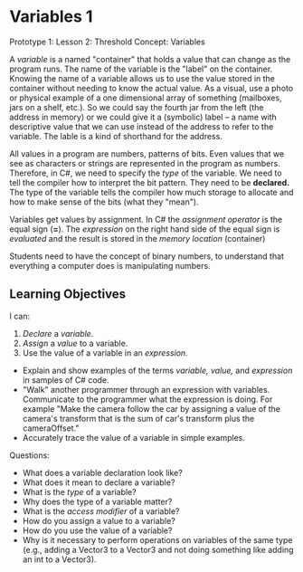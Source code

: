 # Variables 1

Prototype 1: Lesson 2: Threshold Concept: Variables

A _variable_ is a named "container" that holds a value that can change as the program runs. The name of the variable is the "label" on the container. Knowing the name of a variable allows us to use the value stored in the container without needing to know the actual value. As a visual, use a photo or physical example of a one dimensional array of something (mailboxes, jars on a shelf, etc.). So we could say the fourth jar from the left (the address in memory) or we could give it a (symbolic) label – a name with descriptive value that we can use instead of the address to refer to the variable. The lable is a kind of shorthand for the address.

All values in a program are numbers, patterns of bits. Even values that we see as characters or strings are represented in the program as numbers. Therefore, in C#, we need to specify the _type_ of the variable. We need to tell the compiler how to interpret the bit pattern. They need to be **declared.** The type of the variable tells the compiler how much storage to allocate and how to make sense of the bits (what they "mean").

Variables get values by assignment. In C# the _assignment operator_ is the equal sign (**=**). The _expression_ on the right hand side of the equal sign is _evaluated_ and the result is stored in the _memory location_ (container)

Students need to have the concept of binary numbers, to understand that everything a computer does is manipulating numbers.

## Learning Objectives
I can:
1. _Declare_ a _variable_.
1. _Assign_ a _value_ to a variable.
1. Use the value of a variable in an _expression._

* Explain and show examples of the terms _variable, value,_ and _expression_ in samples of C# code.
* "Walk" another programmer through an expression with variables. Communicate to the programmer what the expression is doing. For example "Make the camera follow the car by assigning a value of the camera's transform that is the sum of car's transform plus the cameraOffset."
* Accurately trace the value of a variable in simple examples.

Questions:
* What does a variable declaration look like?
* What does it mean to declare a variable?
* What is the _type_ of a variable?
* Why does the type of a variable matter?
* What is the _access modifier_ of a variable?
* How do you assign a value to a variable?
* How do you use the value of a variable?
* Why is it necessary to perform operations on variables of the same type (e.g., adding a Vector3 to a Vector3 and not doing something like adding an int to a Vector3).
